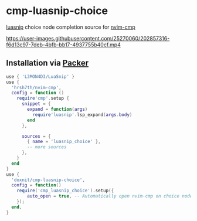 # cmp-luasnip-choice

[luasnip](https://github.com/L3MON4D3/LuaSnip) choice node completion source for [nvim-cmp](https://github.com/hrsh7th/nvim-cmp)


https://user-images.githubusercontent.com/25270060/202857316-f6d13c97-7deb-4bfb-bb17-4937755b40cf.mp4


## Installation via [Packer](https://github.com/wbthomason/packer.nvim)

```lua
use { 'L3MON4D3/LuaSnip' }
use {
  'hrsh7th/nvim-cmp',
  config = function ()
    require'cmp'.setup {
      snippet = {
        expand = function(args)
          require'luasnip'.lsp_expand(args.body)
        end
      },

      sources = {
        { name = 'luasnip_choice' },
        -- more sources
      },
    }
  end
}
use {
  'doxnit/cmp-luasnip-choice',
  config = function()
    require('cmp_luasnip_choice').setup({
        auto_open = true, -- Automatically open nvim-cmp on choice node (default: true)
    });
  end,
}
```
